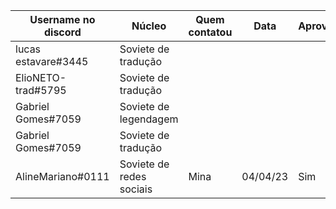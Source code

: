 | Username no discord | Núcleo | Quem contatou | Data | Aprovado |
| ------- | ------- | ------- | ------- | ------- |
| lucas estavare#3445 | Soviete de tradução | | | |
| ElioNETO-trad#5795 | Soviete de tradução | | | |
| Gabriel Gomes#7059 | Soviete de legendagem | | | |
| Gabriel Gomes#7059 | Soviete de tradução | | | |
| AlineMariano#0111 | Soviete de redes sociais |Mina|04/04/23|Sim|